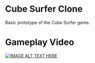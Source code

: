 # Cube Surfer Clone
Basic prototype of the Cube Surfer game.
# Gameplay Video
[![IMAGE ALT TEXT HERE](https://img.youtube.com/vi/0rb9tTHTMvM/0.jpg)](https://www.youtube.com/watch?v=0rb9tTHTMvM)
